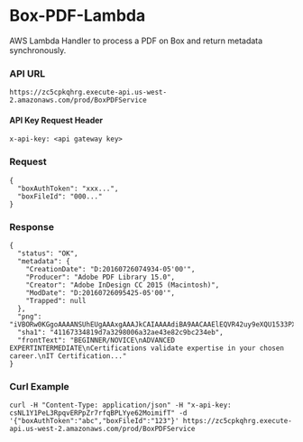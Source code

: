# Box-PDF-Lambda
AWS Lambda Handler to process a PDF on Box and return metadata synchronously.

### API URL
    https://zc5cpkqhrg.execute-api.us-west-2.amazonaws.com/prod/BoxPDFService

#### API Key Request Header
    x-api-key: <api gateway key>

### Request
```
{
  "boxAuthToken": "xxx...",
  "boxFileId": "000..."
}
```

### Response
```
{
  "status": "OK",
  "metadata": {
    "CreationDate": "D:20160726074934-05'00'",
    "Producer": "Adobe PDF Library 15.0",
    "Creator": "Adobe InDesign CC 2015 (Macintosh)",
    "ModDate": "D:20160726095425-05'00'",
    "Trapped": null
  },
  "png": "iVBORw0KGgoAAAANSUhEUgAAAxgAAAJkCAIAAAAdiBA9AACAAElEQVR42uy9eXQU1533PX/knNd/5DxPzknOJJksk5lhEmccv/ZM...",
  "sha1": "41167334819d7a3298006a32ae43e82c9bc234eb",
  "frontText": "BEGINNER/NOVICE\nADVANCED EXPERTINTERMEDIATE\nCertifications validate expertise in your chosen career.\nIT Certification..."
}
```
### Curl Example
    curl -H "Content-Type: application/json" -H "x-api-key: csNL1Y1PeL3RpqvERPpZr7rfqBPLYye62MoimifT" -d '{"boxAuthToken":"abc","boxFileId":"123"}' https://zc5cpkqhrg.execute-api.us-west-2.amazonaws.com/prod/BoxPDFService
